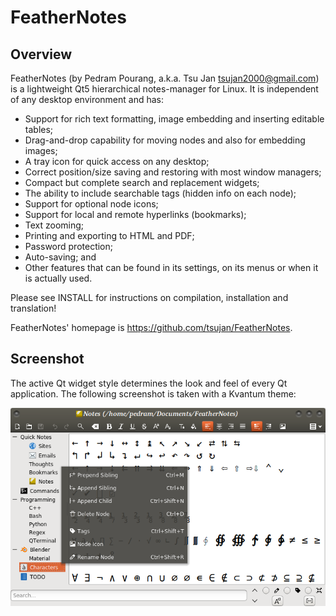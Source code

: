 # FeatherNotes

## Overview

FeatherNotes (by Pedram Pourang, a.k.a. Tsu Jan <tsujan2000@gmail.com>) is a lightweight Qt5 hierarchical notes-manager for Linux. It is independent of any desktop environment and has:

  * Support for rich text formatting, image embedding and inserting editable tables;
  * Drag-and-drop capability for moving nodes and also for embedding images;
  * A tray icon for quick access on any desktop;
  * Correct position/size saving and restoring with most window managers;
  * Compact but complete search and replacement widgets;
  * The ability to include searchable tags (hidden info on each node);
  * Support for optional node icons;
  * Support for local and remote hyperlinks (bookmarks);
  * Text zooming;
  * Printing and exporting to HTML and PDF;
  * Password protection;
  * Auto-saving; and
  * Other features that can be found in its settings, on its menus or when it is actually used.

Please see INSTALL for instructions on compilation, installation and translation!

FeatherNotes' homepage is <https://github.com/tsujan/FeatherNotes>.

## Screenshot

The active Qt widget style determines the look and feel of every Qt application. The following screenshot is taken with a Kvantum theme:

![FeatherNotes](screenshots/FeatherNotes.png?raw=true "FeatherNotes")
